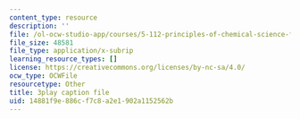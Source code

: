 ```yaml
---
content_type: resource
description: ''
file: /ol-ocw-studio-app/courses/5-112-principles-of-chemical-science-fall-2005/14881f9e886cf7c8a2e1902a1152562b_yi6a_COcfxw.srt
file_size: 48581
file_type: application/x-subrip
learning_resource_types: []
license: https://creativecommons.org/licenses/by-nc-sa/4.0/
ocw_type: OCWFile
resourcetype: Other
title: 3play caption file
uid: 14881f9e-886c-f7c8-a2e1-902a1152562b
---
```

